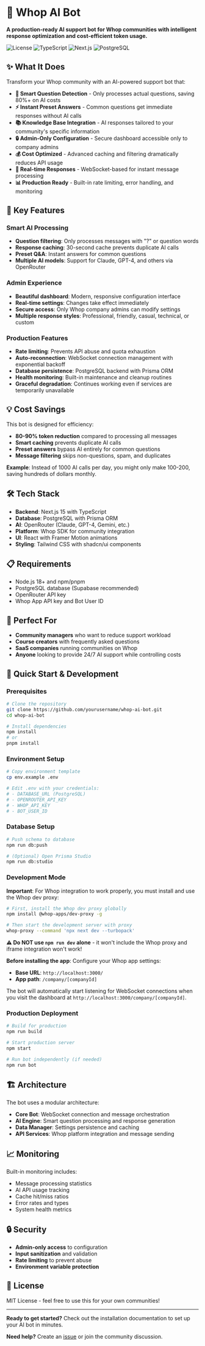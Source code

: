 # 🤖 Whop AI Bot

**A production-ready AI support bot for Whop communities with intelligent response optimization and cost-efficient token usage.**

![License](https://img.shields.io/badge/license-MIT-blue.svg)
![TypeScript](https://img.shields.io/badge/TypeScript-007ACC?logo=typescript&logoColor=white)
![Next.js](https://img.shields.io/badge/Next.js-000000?logo=next.js&logoColor=white)
![PostgreSQL](https://img.shields.io/badge/PostgreSQL-316192?logo=postgresql&logoColor=white)

## ✨ What It Does

Transform your Whop community with an AI-powered support bot that:

- **🧠 Smart Question Detection** - Only processes actual questions, saving 80%+ on AI costs
- **⚡ Instant Preset Answers** - Common questions get immediate responses without AI calls
- **📚 Knowledge Base Integration** - AI responses tailored to your community's specific information
- **🔒 Admin-Only Configuration** - Secure dashboard accessible only to company admins
- **💰 Cost Optimized** - Advanced caching and filtering dramatically reduces API usage
- **🔄 Real-time Responses** - WebSocket-based for instant message processing
- **📊 Production Ready** - Built-in rate limiting, error handling, and monitoring

## 🚀 Key Features

### Smart AI Processing
- **Question filtering**: Only processes messages with "?" or question words
- **Response caching**: 30-second cache prevents duplicate AI calls
- **Preset Q&A**: Instant answers for common questions
- **Multiple AI models**: Support for Claude, GPT-4, and others via OpenRouter

### Admin Experience
- **Beautiful dashboard**: Modern, responsive configuration interface
- **Real-time settings**: Changes take effect immediately
- **Secure access**: Only Whop company admins can modify settings
- **Multiple response styles**: Professional, friendly, casual, technical, or custom

### Production Features
- **Rate limiting**: Prevents API abuse and quota exhaustion
- **Auto-reconnection**: WebSocket connection management with exponential backoff
- **Database persistence**: PostgreSQL backend with Prisma ORM
- **Health monitoring**: Built-in maintenance and cleanup routines
- **Graceful degradation**: Continues working even if services are temporarily unavailable

## 💡 Cost Savings

This bot is designed for efficiency:

- **80-90% token reduction** compared to processing all messages
- **Smart caching** prevents duplicate AI calls
- **Preset answers** bypass AI entirely for common questions
- **Message filtering** skips non-questions, spam, and duplicates

**Example**: Instead of 1000 AI calls per day, you might only make 100-200, saving hundreds of dollars monthly.

## 🛠️ Tech Stack

- **Backend**: Next.js 15 with TypeScript
- **Database**: PostgreSQL with Prisma ORM
- **AI**: OpenRouter (Claude, GPT-4, Gemini, etc.)
- **Platform**: Whop SDK for community integration
- **UI**: React with Framer Motion animations
- **Styling**: Tailwind CSS with shadcn/ui components

## 📋 Requirements

- Node.js 18+ and npm/pnpm
- PostgreSQL database (Supabase recommended)
- OpenRouter API key
- Whop App API key and Bot User ID

## 🎯 Perfect For

- **Community managers** who want to reduce support workload
- **Course creators** with frequently asked questions
- **SaaS companies** running communities on Whop
- **Anyone** looking to provide 24/7 AI support while controlling costs

## 🚀 Quick Start & Development

### Prerequisites
```bash
# Clone the repository
git clone https://github.com/yourusername/whop-ai-bot.git
cd whop-ai-bot

# Install dependencies
npm install
# or
pnpm install
```

### Environment Setup
```bash
# Copy environment template
cp env.example .env

# Edit .env with your credentials:
# - DATABASE_URL (PostgreSQL)
# - OPENROUTER_API_KEY
# - WHOP_API_KEY
# - BOT_USER_ID
```

### Database Setup
```bash
# Push schema to database
npm run db:push

# (Optional) Open Prisma Studio
npm run db:studio
```

### Development Mode

**Important**: For Whop integration to work properly, you must install and use the Whop dev proxy:

```bash
# First, install the Whop dev proxy globally
npm install @whop-apps/dev-proxy -g

# Then start the development server with proxy
whop-proxy --command 'npx next dev --turbopack'
```

**⚠️ Do NOT use `npm run dev` alone** - it won't include the Whop proxy and iframe integration won't work!

**Before installing the app**: Configure your Whop app settings:
- **Base URL**: `http://localhost:3000/`
- **App path**: `/company/[companyId]`

The bot will automatically start listening for WebSocket connections when you visit the dashboard at `http://localhost:3000/company/[companyId]`.

### Production Deployment

```bash
# Build for production
npm run build

# Start production server
npm start

# Run bot independently (if needed)
npm run bot
```

## 🏗️ Architecture

The bot uses a modular architecture:

- **Core Bot**: WebSocket connection and message orchestration
- **AI Engine**: Smart question processing and response generation
- **Data Manager**: Settings persistence and caching
- **API Services**: Whop platform integration and message sending

## 📈 Monitoring

Built-in monitoring includes:

- Message processing statistics
- AI API usage tracking
- Cache hit/miss ratios
- Error rates and types
- System health metrics

## 🔒 Security

- **Admin-only access** to configuration
- **Input sanitization** and validation
- **Rate limiting** to prevent abuse
- **Environment variable protection**

## 📝 License

MIT License - feel free to use this for your own communities!

---

**Ready to get started?** Check out the installation documentation to set up your AI bot in minutes.

**Need help?** Create an [issue](https://github.com/whop-ai-bot/issues) or join the community discussion. 